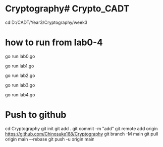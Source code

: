 # Cryptography# Crypto_CADT

cd D:/CADT/Year3/Cryptography/week3

# how to run from lab0-4
go run lab0.go

go run lab1.go

go run lab2.go

go run lab3.go

go run lab4.go


# Push to github
cd Cryptography
git init 
git add .
git commit -m "add"
git remote add origin https://github.com/Chinosuke168/Cryptography
git branch -M main
git pull origin main --rebase
git push -u origin main
